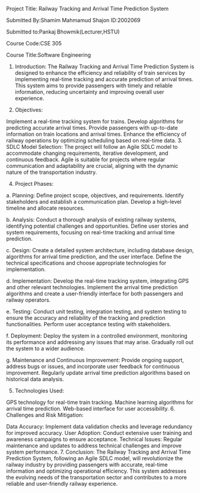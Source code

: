 
Project Title: Railway Tracking and Arrival Time Prediction System


Submitted By:Shamim Mahmamud Shajon  ID:2002069        


Submitted to:Pankaj Bhowmik(Lecturer,HSTU)        


Course Code:CSE 305


Course Title:Software Engineering

1. Introduction:
The Railway Tracking and Arrival Time Prediction System is designed to enhance the efficiency and reliability of train services by implementing real-time tracking and accurate prediction of arrival times. This system aims to provide passengers with timely and reliable information, reducing uncertainty and improving overall user experience.

2. Objectives:

Implement a real-time tracking system for trains.
Develop algorithms for predicting accurate arrival times.
Provide passengers with up-to-date information on train locations and arrival times.
Enhance the efficiency of railway operations by optimizing scheduling based on real-time data.
3. SDLC Model Selection:
The project will follow an Agile SDLC model to accommodate changing requirements, iterative development, and continuous feedback. Agile is suitable for projects where regular communication and adaptability are crucial, aligning with the dynamic nature of the transportation industry.

4. Project Phases:

a. Planning:
Define project scope, objectives, and requirements. Identify stakeholders and establish a communication plan. Develop a high-level timeline and allocate resources.

b. Analysis:
Conduct a thorough analysis of existing railway systems, identifying potential challenges and opportunities. Define user stories and system requirements, focusing on real-time tracking and arrival time prediction.

c. Design:
Create a detailed system architecture, including database design, algorithms for arrival time prediction, and the user interface. Define the technical specifications and choose appropriate technologies for implementation.

d. Implementation:
Develop the real-time tracking system, integrating GPS and other relevant technologies. Implement the arrival time prediction algorithms and create a user-friendly interface for both passengers and railway operators.

e. Testing:
Conduct unit testing, integration testing, and system testing to ensure the accuracy and reliability of the tracking and prediction functionalities. Perform user acceptance testing with stakeholders.

f. Deployment:
Deploy the system in a controlled environment, monitoring its performance and addressing any issues that may arise. Gradually roll out the system to a wider audience.

g. Maintenance and Continuous Improvement:
Provide ongoing support, address bugs or issues, and incorporate user feedback for continuous improvement. Regularly update arrival time prediction algorithms based on historical data analysis.

5. Technologies Used:

GPS technology for real-time train tracking.
Machine learning algorithms for arrival time prediction.
Web-based interface for user accessibility.
6. Challenges and Risk Mitigation:

Data Accuracy: Implement data validation checks and leverage redundancy for improved accuracy.
User Adoption: Conduct extensive user training and awareness campaigns to ensure acceptance.
Technical Issues: Regular maintenance and updates to address technical challenges and improve system performance.
7. Conclusion:
The Railway Tracking and Arrival Time Prediction System, following an Agile SDLC model, will revolutionize the railway industry by providing passengers with accurate, real-time information and optimizing operational efficiency. This system addresses the evolving needs of the transportation sector and contributes to a more reliable and user-friendly railway experience.
